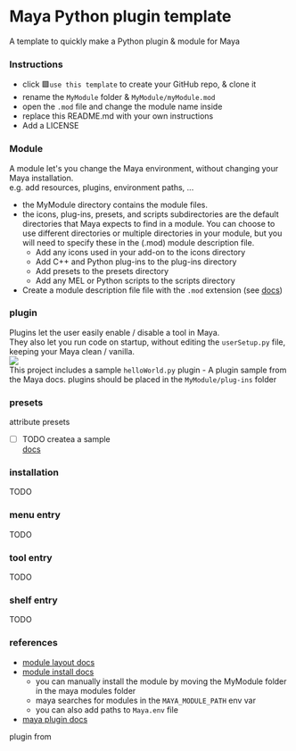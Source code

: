 # Maya Python plugin template

A template to quickly make a Python plugin & module for Maya

### Instructions
- click 🟩`use this template` to create your GitHub repo, & clone it
- rename the `MyModule` folder & `MyModule/myModule.mod` 
- open the `.mod` file and change the module name inside
- replace this README.md with your own instructions
- Add a LICENSE

### Module

A module let's you change the Maya environment, without changing your Maya installation.  
e.g. add resources, plugins, environment paths, ...

- the MyModule directory contains the module files.
- the icons, plug-ins, presets, and scripts subdirectories are the default directories that Maya expects to find in a module. You can choose to use different directories or multiple directories in your module, but you will need to specify these in the (.mod) module description file.
  - Add any icons used in your add-on to the icons directory
  - Add C++ and Python plug-ins to the plug-ins directory
  - Add presets to the presets directory
  - Add any MEL or Python scripts to the scripts directory
- Create a module description file file with the `.mod` extension (see [docs](https://help.autodesk.com/view/MAYAUL/2023/ENU/?guid=Maya_SDK_Distributing_Maya_Plug_ins_DistributingUsingModules_ModuleDescriptionFiles_html))

### plugin
Plugins let the user easily enable / disable a tool in Maya.  
They also let you run code on startup, without editing the `userSetup.py` file, keeping your Maya clean / vanilla.  
![](https://www.sidefx.com/media/uploads/products/engine/hengine_maya_load.jpg)  
This project includes a sample `helloWorld.py` plugin - A plugin sample from the Maya docs. 
plugins should be placed in the `MyModule/plug-ins` folder

### presets
attribute presets
- [ ] TODO createa a sample  
[docs](https://help.autodesk.com/view/MAYAUL/2023/ENU/?guid=GUID-B90EF3C9-EFB8-4BBC-B9A5-69F7EC86B3C3)

### installation
TODO
### menu entry
TODO
### tool entry
TODO
### shelf entry
TODO
### references
- [module layout docs](https://help.autodesk.com/view/MAYAUL/2023/ENU/?guid=Maya_SDK_Distributing_Maya_Plug_ins_DistributingUsingModules_CreatingAModulePackage_html)
- [module install docs](https://help.autodesk.com/view/MAYAUL/2023/ENU/?guid=Maya_SDK_Distributing_Maya_Plug_ins_DistributingUsingModules_InstallingModules_html)
  - you can manually install the module by moving the MyModule folder in the maya modules folder 
  - maya searches for modules in the `MAYA_MODULE_PATH` env var
  - you can also add paths to `Maya.env` file
- [maya plugin docs](https://help.autodesk.com/view/MAYAUL/2024/ENU/?guid=Maya_SDK_A_First_Plugin_Python_html)


plugin from 
